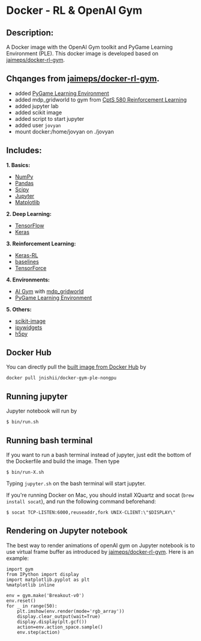 # Docker - RL & OpenAI Gym

## Description:
A Docker image with the OpenAI Gym toolkit and PyGame Learning Environment (PLE).
This docker image is developed based on [jaimeps/docker-rl-gym](https://github.com/jaimeps/docker-rl-gym).

## Chqanges from [jaimeps/docker-rl-gym](https://github.com/jaimeps/docker-rl-gym).

- added [PyGame Learning Environment](http://pygame-learning-environment.readthedocs.io/)
- added mdp_gridworld to gym from [CptS 580 Reinforcement Learning
](https://github.com/IRLL/reinforcement_learning_class)
- added jupyter lab
- added scikit image
- added script to start jupyter
- added user `jovyan`
- mount docker:/home/jovyan on ./jovyan 

## Includes: 

**1. Basics:** 
- [NumPy](http://www.numpy.org/)
- [Pandas](http://pandas.pydata.org/)
- [Scipy](https://www.scipy.org/)
- [Jupyter](http://jupyter.org/)
- [Matplotlib](http://matplotlib.org/)

**2. Deep Learning:** 
- [TensorFlow](https://www.tensorflow.org/)
- [Keras](http://keras.io/)

**3. Reinforcement Learning:**
- [Keras-RL](https://keras-rl.readthedocs.io/en/latest/)
- [baselines](https://github.com/openai/baselines)
- [TensorForce](https://github.com/reinforceio/tensorforce)

**4. Environments:**
- [AI Gym](https://github.com/openai/gym) with [mdp_gridworld](https://github.com/IRLL/reinforcement_learning_class)
- [PyGame Learning Environment](http://pygame-learning-environment.readthedocs.io/)

**5. Others:** 
- [scikit-image](https://scikit-image.org/)
- [ipywidgets](https://ipywidgets.readthedocs.io/en/stable/index.html)
- [h5py](http://www.h5py.org/)

## Docker Hub

You can directly pull the [built image from Docker Hub](https://hub.docker.com/r/jnishii/docker-gym-ple-nongpu/) by 
```
docker pull jnishii/docker-gym-ple-nongpu
```

## Running jupyter

Jupyter notebook will run by 
```
$ bin/run.sh
```

## Running bash terminal

If you want to run a bash terminal instead of jupyter, just edit the bottom of the Dockerfile and build the image. Then type
```
$ bin/run-X.sh
```
Typing `jupyter.sh` on the bash terminal will start jupyter.

If you're running Docker on Mac, you should install XQuartz and socat (`brew install socat`), and run the following command beforehand:
```
$ socat TCP-LISTEN:6000,reuseaddr,fork UNIX-CLIENT:\"$DISPLAY\"
```

## Rendering on Jupyter notebook

The best way to render animations of openAI gym on Jupyter notebook is to use virtual frame buffer as introduced by [jaimeps/docker-rl-gym](https://github.com/jaimeps/docker-rl-gym). Here is an example:

```
import gym
from IPython import display
import matplotlib.pyplot as plt
%matplotlib inline

env = gym.make('Breakout-v0')
env.reset()
for _ in range(50):
    plt.imshow(env.render(mode='rgb_array'))
    display.clear_output(wait=True)
    display.display(plt.gcf())
    action=env.action_space.sample()
    env.step(action)
```

